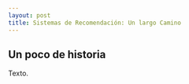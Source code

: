 ```yaml
---
layout: post
title: Sistemas de Recomendación: Un largo Camino 
---
```


## Un poco de historia

Texto.
